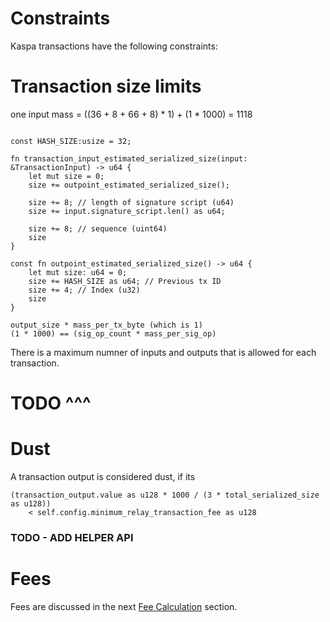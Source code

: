 # Constraints

Kaspa transactions have the following constraints:

# Transaction size limits

one input mass = ((36 + 8 + 66 + 8) * 1) + (1 * 1000) = 1118

```

const HASH_SIZE:usize = 32;

fn transaction_input_estimated_serialized_size(input: &TransactionInput) -> u64 {
    let mut size = 0;
    size += outpoint_estimated_serialized_size();

    size += 8; // length of signature script (u64)
    size += input.signature_script.len() as u64;

    size += 8; // sequence (uint64)
    size
}

const fn outpoint_estimated_serialized_size() -> u64 {
    let mut size: u64 = 0;
    size += HASH_SIZE as u64; // Previous tx ID
    size += 4; // Index (u32)
    size
}
```

```
output_size * mass_per_tx_byte (which is 1)
(1 * 1000) == (sig_op_count * mass_per_sig_op)

```


There is a maximum numner of inputs and outputs that is allowed for each transaction.

# TODO ^^^

# Dust

A transaction output is considered dust, if its 
```
(transaction_output.value as u128 * 1000 / (3 * total_serialized_size as u128))
    < self.config.minimum_relay_transaction_fee as u128
```

### TODO - ADD HELPER API

# Fees

Fees are discussed in the next [Fee Calculation](./fee_calculation.md) section.
